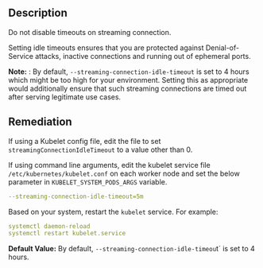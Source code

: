 ## Description

Do not disable timeouts on streaming connection.

Setting idle timeouts ensures that you are protected against Denial-of-Service attacks, inactive connections and running out of ephemeral ports.

**Note:** : By default, `--streaming-connection-idle-timeout` is set to 4 hours which might be too high for your environment. Setting this as appropriate would additionally ensure that such streaming connections are timed out after serving legitimate use cases.

## Remediation

If using a Kubelet config file, edit the file to set `streamingConnectionIdleTimeout` to a value other than 0.

If using command line arguments, edit the kubelet service file `/etc/kubernetes/kubelet.conf` on each worker node and set the below parameter in `KUBELET_SYSTEM_PODS_ARGS` variable.

```yaml
--streaming-connection-idle-timeout=5m
```

Based on your system, restart the `kubelet` service. For example:

```yaml
systemctl daemon-reload
systemctl restart kubelet.service
```

**Default Value:** By default, `--streaming-connection-idle-timeou`t` is set to 4 hours.